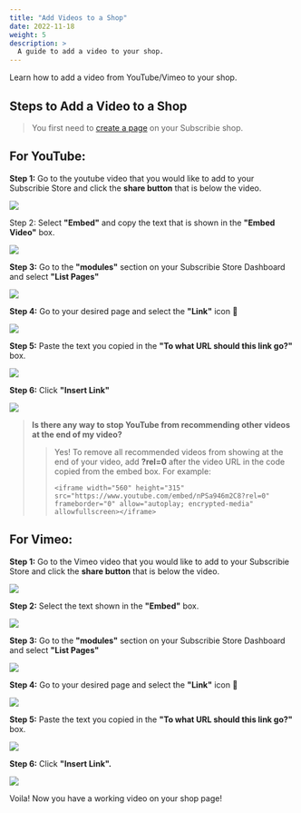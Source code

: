 ```yaml
---
title: "Add Videos to a Shop"
date: 2022-11-18
weight: 5
description: >
  A guide to add a video to your shop.
---
```


Learn how to add a video from YouTube/Vimeo to your shop.

## Steps to Add a Video to a Shop

>You first need to [create a page](https://docs.subscribie.co.uk/docs/tasks/create-shop-page/) on your Subscribie shop.

## For YouTube:

**Step 1:** Go to the youtube video that you would like to add to your Subscribie Store and click the **share button** that is below the video.

![](https://subscribie.co.uk/blog/content/images/2022/11/image-104.png)

Step 2: Select **"Embed"** and copy the text that is shown in the **"Embed Video"** box.

![](https://subscribie.co.uk/blog/content/images/2022/11/image-105.png)

**Step 3:** Go to the **"modules"** section on your Subscribie Store Dashboard and select **"List Pages"**

![](https://subscribie.co.uk/blog/content/images/size/w1000/2022/11/image-106.png)

**Step 4:** Go to your desired page and select the **"Link"** icon 🔗

![](https://subscribie.co.uk/blog/content/images/size/w1000/2022/11/image-107.png)

**Step 5:** Paste the text you copied in the **"To what URL should this link go?"** box. 

![](https://subscribie.co.uk/blog/content/images/size/w1000/2022/11/image-109.png)

**Step 6:** Click **"Insert Link"** 

![](https://subscribie.co.uk/blog/content/images/size/w1000/2022/11/image-110.png)

>**Is there any way to stop YouTube from recommending other videos at the end of my video?**
>>Yes! To remove all recommended videos from showing at the end of your video, add **?rel=0** after the video URL in the code copied from the embed box. 
>>For example:
>>
>> ``` <iframe width="560" height="315" src="https://www.youtube.com/embed/nPSa946m2C8?rel=0" frameborder="0" allow="autoplay; encrypted-media" allowfullscreen></iframe> ```

## For Vimeo:
**Step 1:** Go to the Vimeo video that you would like to add to your Subscribie Store and click the **share button** that is below the video. 

![](https://subscribie.co.uk/blog/content/images/size/w1000/2022/11/image-111.png)

**Step 2:** Select the text shown in the **"Embed"** box.

![](https://subscribie.co.uk/blog/content/images/size/w1000/2022/11/image-112.png)

**Step 3:** Go to the **"modules"** section on your Subscribie Store Dashboard and select **"List Pages"**

![](https://subscribie.co.uk/blog/content/images/size/w1000/2022/11/image-113.png)

**Step 4:** Go to your desired page and select the **"Link"** icon 🔗

![](https://subscribie.co.uk/blog/content/images/size/w1000/2022/11/image-114.png)

**Step 5:** Paste the text you copied in the **"To what URL should this link go?"** box. 

![](https://subscribie.co.uk/blog/content/images/size/w1000/2022/11/image-115.png)

**Step 6:** Click **"Insert Link".** 

![](https://subscribie.co.uk/blog/content/images/size/w1000/2022/11/image-116.png)

Voila! Now you have a working video on your shop page!